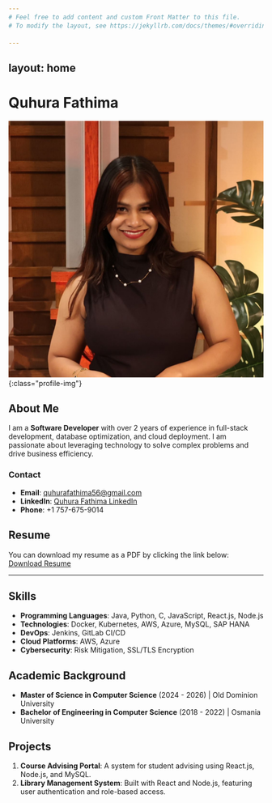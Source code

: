 ```yaml
---
# Feel free to add content and custom Front Matter to this file.
# To modify the layout, see https://jekyllrb.com/docs/themes/#overriding-theme-defaults

---
```

layout: home
---

# Quhura Fathima
![Profile Picture](/assets/images/professionalpicture_fathima.jpg){:class="profile-img"}

## About Me
I am a **Software Developer** with over 2 years of experience in full-stack development, database optimization, and cloud deployment. I am passionate about leveraging technology to solve complex problems and drive business efficiency.

### Contact
- **Email**: [quhurafathima56@gmail.com](mailto:quhurafathima56@gmail.com)
- **LinkedIn**: [Quhura Fathima LinkedIn](https://www.linkedin.com/in/quhurafathima/)
- **Phone**: +1 757-675-9014

## Resume
You can download my resume as a PDF by clicking the link below:
[Download Resume](assets/Quhura_Fathima_Resume.pdf)

---

## Skills
- **Programming Languages**: Java, Python, C, JavaScript, React.js, Node.js
- **Technologies**: Docker, Kubernetes, AWS, Azure, MySQL, SAP HANA
- **DevOps**: Jenkins, GitLab CI/CD
- **Cloud Platforms**: AWS, Azure
- **Cybersecurity**: Risk Mitigation, SSL/TLS Encryption

## Academic Background
- **Master of Science in Computer Science** (2024 - 2026) | Old Dominion University
- **Bachelor of Engineering in Computer Science** (2018 - 2022) | Osmania University

## Projects
1. **Course Advising Portal**: A system for student advising using React.js, Node.js, and MySQL.
2. **Library Management System**: Built with React and Node.js, featuring user authentication and role-based access.


